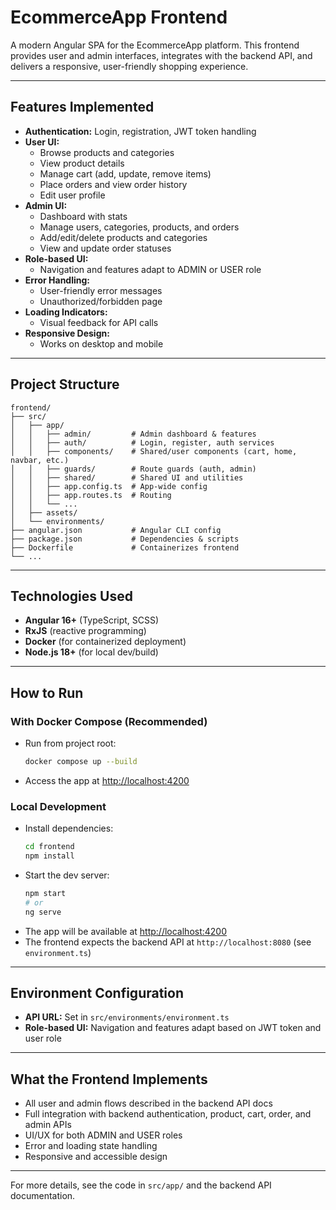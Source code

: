 # EcommerceApp Frontend

A modern Angular SPA for the EcommerceApp platform. This frontend provides user and admin interfaces, integrates with the backend API, and delivers a responsive, user-friendly shopping experience.

---

## Features Implemented
- **Authentication:** Login, registration, JWT token handling
- **User UI:**
  - Browse products and categories
  - View product details
  - Manage cart (add, update, remove items)
  - Place orders and view order history
  - Edit user profile
- **Admin UI:**
  - Dashboard with stats
  - Manage users, categories, products, and orders
  - Add/edit/delete products and categories
  - View and update order statuses
- **Role-based UI:**
  - Navigation and features adapt to ADMIN or USER role
- **Error Handling:**
  - User-friendly error messages
  - Unauthorized/forbidden page
- **Loading Indicators:**
  - Visual feedback for API calls
- **Responsive Design:**
  - Works on desktop and mobile

---

## Project Structure
```
frontend/
├── src/
│   ├── app/
│   │   ├── admin/         # Admin dashboard & features
│   │   ├── auth/          # Login, register, auth services
│   │   ├── components/    # Shared/user components (cart, home, navbar, etc.)
│   │   ├── guards/        # Route guards (auth, admin)
│   │   ├── shared/        # Shared UI and utilities
│   │   ├── app.config.ts  # App-wide config
│   │   ├── app.routes.ts  # Routing
│   │   └── ...
│   ├── assets/
│   └── environments/
├── angular.json           # Angular CLI config
├── package.json           # Dependencies & scripts
├── Dockerfile             # Containerizes frontend
└── ...
```

---

## Technologies Used
- **Angular 16+** (TypeScript, SCSS)
- **RxJS** (reactive programming)
- **Docker** (for containerized deployment)
- **Node.js 18+** (for local dev/build)

---

## How to Run

### With Docker Compose (Recommended)
- Run from project root:
  ```sh
  docker compose up --build
  ```
- Access the app at [http://localhost:4200](http://localhost:4200)

### Local Development
- Install dependencies:
  ```sh
  cd frontend
  npm install
  ```
- Start the dev server:
  ```sh
  npm start
  # or
  ng serve
  ```
- The app will be available at [http://localhost:4200](http://localhost:4200)
- The frontend expects the backend API at `http://localhost:8080` (see `environment.ts`)

---

## Environment Configuration
- **API URL:** Set in `src/environments/environment.ts`
- **Role-based UI:** Navigation and features adapt based on JWT token and user role

---

## What the Frontend Implements
- All user and admin flows described in the backend API docs
- Full integration with backend authentication, product, cart, order, and admin APIs
- UI/UX for both ADMIN and USER roles
- Error and loading state handling
- Responsive and accessible design

---

For more details, see the code in `src/app/` and the backend API documentation.
